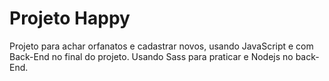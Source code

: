 # Projeto Happy

Projeto para achar orfanatos e cadastrar novos, usando JavaScript e com Back-End no final do projeto. Usando Sass para praticar e Nodejs no back-End.
